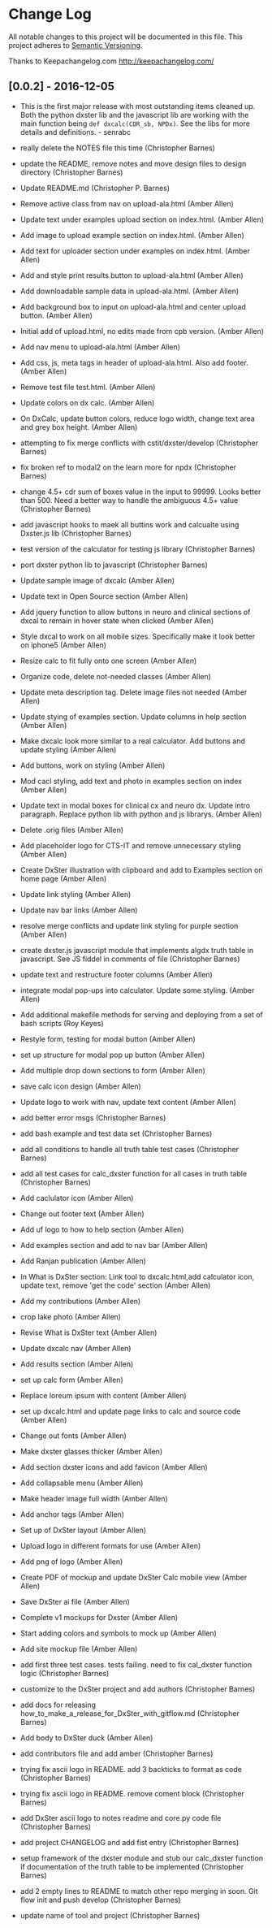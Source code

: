# Change Log
All notable changes to this project will be documented in this file.
This project adheres to [Semantic Versioning](http://semver.org/).

Thanks to Keepachangelog.com http://keepachangelog.com/

## [0.0.2] - 2016-12-05

  * This is the first major release with most outstanding items cleaned up. Both
    the python dxster lib and the javascript lib are working with the main
    function being ` def dxcalc(CDR_sb, NPDx) `. See the libs for more details
    and definitions. - senrabc

 * really delete the NOTES file this time (Christopher Barnes)
 * update the README, remove notes and move design files to design directory (Christopher Barnes)
 * Update README.md (Christopher P. Barnes)
 * Remove active class from nav on upload-ala.html (Amber Allen)
 * Update text under examples upload section on index.html. (Amber Allen)
 * Add image to upload example section on index.html. (Amber Allen)
 * Add text for uploader section under examples on index.html. (Amber Allen)
 * Add and style print results button to upload-ala.html (Amber Allen)
 * Add downloadable sample data in upload-ala.html. (Amber Allen)
 * Add background box to input on upload-ala.html and center upload button. (Amber Allen)
 * Initial add of upload.html, no edits made from cpb version. (Amber Allen)
 * Add nav menu to upload-ala.html (Amber Allen)
 * Add css, js, meta tags in header of upload-ala.html. Also add footer. (Amber Allen)
 * Remove test file test.html. (Amber Allen)
 * Update colors on dx calc. (Amber Allen)
 * On DxCalc, update button colors, reduce logo width, change text area and grey box height. (Amber Allen)
 * attempting to fix merge conflicts with cstit/dxster/develop (Christopher Barnes)
 * fix broken ref to modal2 on the learn more for npdx (Christopher Barnes)
 * change 4.5+ cdr sum of boxes value in the input to 99999. Looks better than 500. Need a better way to handle the ambiguous 4.5+ value (Christopher Barnes)
 * add javascript hooks to maek all buttins work and calcualte using Dxster.js lib (Christopher Barnes)
 * test version of the calculator for testing js library (Christopher Barnes)
 * port dxster python lib to javascript (Christopher Barnes)
 * Update sample image of dxcalc (Amber Allen)
 * Update text in Open Source section (Amber Allen)
 * Add jquery function to allow buttons in neuro and clinical sections of dxcal to remain in hover state when clicked (Amber Allen)
 * Style dxcal to work on all mobile sizes. Specifically make it look better on iphone5 (Amber Allen)
 * Resize calc to fit fully onto one screen (Amber Allen)
 * Organize code, delete not-needed classes (Amber Allen)
 * Update meta description tag. Delete image files not needed (Amber Allen)
 * Update stying of examples section. Update columns in help section (Amber Allen)
 * Make dxcalc look more similar to a real calculator. Add buttons and update styling (Amber Allen)
 * Add buttons, work on styling (Amber Allen)
 * Mod cacl styling, add text and photo in examples section on index (Amber Allen)
 * Update text in modal boxes for clinical cx and neuro dx. Update intro paragraph. Replace python lib with python and js librarys. (Amber Allen)
 * Delete .orig files (Amber Allen)
 * Add placeholder logo for CTS-IT and remove unnecessary styling (Amber Allen)
 * Create DxSter illustration with clipboard and add to Examples section on home page (Amber Allen)
 * Update link styling (Amber Allen)
 * Update nav bar links (Amber Allen)
 * resolve merge conflicts and update link styling for purple section (Amber Allen)
 * create dxster.js javascript module that implements algdx truth table in javascript. See JS fiddel in comments of file (Christopher Barnes)
 * update text and restructure footer columns (Amber Allen)
 * integrate modal pop-ups into calculator. Update some styling. (Amber Allen)
 * Add additional makefile methods for serving and deploying from a set of bash scripts (Roy Keyes)
 * Restyle form, testing for modal button (Amber Allen)
 * set up structure for modal pop up button (Amber Allen)
 * Add multiple drop down sections to form (Amber Allen)
 * save calc icon design (Amber Allen)
 * Update logo to work with nav, update text content (Amber Allen)
 * add better error msgs (Christopher Barnes)
 * add bash example and test data set (Christopher Barnes)
 * add all conditions to handle all truth table test cases (Christopher Barnes)
 * add all test cases for calc_dxster function for all cases in truth table (Christopher Barnes)
 * Add caclulator icon (Amber Allen)
 * Change out footer text (Amber Allen)
 * Add uf logo to how to help section (Amber Allen)
 * Add examples section and add to nav bar (Amber Allen)
 * Add Ranjan publication (Amber Allen)
 * In What is DxSter section: Link tool to dxcalc.html,add calculator icon, update text, remove 'get the code' section (Amber Allen)
 * Add my contributions (Amber Allen)
 * crop lake photo (Amber Allen)
 * Revise What is DxSter text (Amber Allen)
 * Update dxcalc nav (Amber Allen)
 * Add results section (Amber Allen)
 * set up calc form (Amber Allen)
 * Replace loreum ipsum with content (Amber Allen)
 * set up dxcalc.html and update page links to calc and source code (Amber Allen)
 * Change out fonts (Amber Allen)
 * Make dxster glasses thicker (Amber Allen)
 * Add section dxster icons and add favicon (Amber Allen)
 * Add collapsable menu (Amber Allen)
 * Make header image full width (Amber Allen)
 * Add anchor tags (Amber Allen)
 * Set up of DxSter layout (Amber Allen)
 * Upload logo in different formats for use (Amber Allen)
 * Add png of logo (Amber Allen)
 * Create PDF of mockup and update DxSter Calc mobile view (Amber Allen)
 * Save DxSter ai file (Amber Allen)
 * Complete v1 mockups for Dxster (Amber Allen)
 * Start adding colors and symbols to mock up (Amber Allen)
 * Add site mockup file (Amber Allen)
 * add first three test cases. tests failing. need to fix cal_dxster function logic (Christopher Barnes)
 * customize to the DxSter project and add authors (Christopher Barnes)
 *  add docs for releasing how_to_make_a_release_for_DxSter_with_gitflow.md (Christopher Barnes)
 * Add body to DxSter duck (Amber Allen)
 * add contributors file and add amber (Christopher Barnes)
 * trying fix ascii logo in README. add 3 backticks to format as code (Christopher Barnes)
 * trying fix ascii logo in README. remove coment block (Christopher Barnes)
 * add DxSter ascii logo to notes readme and core.py code file (Christopher Barnes)
 * add project CHANGELOG and add fist entry (Christopher Barnes)
 * setup framework of the dxster module and stub our calc_dxster function if documentation of the truth table to be implemented (Christopher Barnes)
 * add 2 empty lines to README to match other repo merging in soon. Git flow init and push develop (Christopher Barnes)
 * update name of tool and project (Christopher Barnes)

